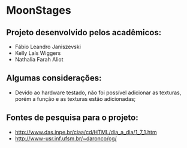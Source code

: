 MoonStages
==========

Projeto desenvolvido pelos acadêmicos:
--------------------------------------
* Fábio Leandro Janiszevski
* Kelly Laís Wiggers
* Nathalia Farah Aliot

Algumas considerações:
----------------------
* Devido ao hardware testado, não foi possível adicionar as texturas, porém a função e as texturas estão adicionadas;

Fontes de pesquisa para o projeto:
----------------------------------
* http://www.das.inpe.br/ciaa/cd/HTML/dia_a_dia/1_7_1.htm
* http://www-usr.inf.ufsm.br/~daronco/cg/

